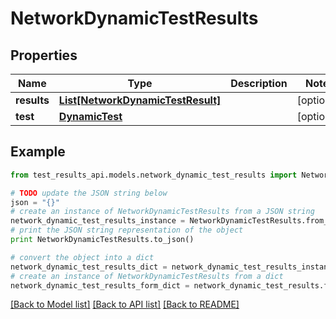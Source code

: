 # NetworkDynamicTestResults


## Properties
Name | Type | Description | Notes
------------ | ------------- | ------------- | -------------
**results** | [**List[NetworkDynamicTestResult]**](NetworkDynamicTestResult.md) |  | [optional] 
**test** | [**DynamicTest**](DynamicTest.md) |  | [optional] 

## Example

```python
from test_results_api.models.network_dynamic_test_results import NetworkDynamicTestResults

# TODO update the JSON string below
json = "{}"
# create an instance of NetworkDynamicTestResults from a JSON string
network_dynamic_test_results_instance = NetworkDynamicTestResults.from_json(json)
# print the JSON string representation of the object
print NetworkDynamicTestResults.to_json()

# convert the object into a dict
network_dynamic_test_results_dict = network_dynamic_test_results_instance.to_dict()
# create an instance of NetworkDynamicTestResults from a dict
network_dynamic_test_results_form_dict = network_dynamic_test_results.from_dict(network_dynamic_test_results_dict)
```
[[Back to Model list]](../README.md#documentation-for-models) [[Back to API list]](../README.md#documentation-for-api-endpoints) [[Back to README]](../README.md)


